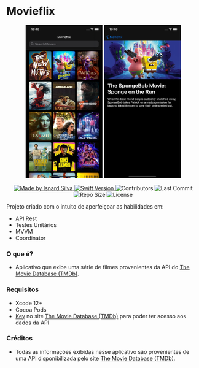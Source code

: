 #  Movieflix

<p align="center">
<img src="./readme/HomeScreen.png" width="200" height="400" /> <img src="./readme/MovieDetail.png" width="200" height="400" />
</p>

<p align="center">
  <a href="https://github.com/isnardsilva">
    <img alt="Made by Isnard Silva" src="https://img.shields.io/badge/made%20by-Isnard%20Silva-brightgreen">
  </a>

  <a href="https://swift.org/">
    <img alt="Swift Version" src="https://img.shields.io/badge/swift-5.3-blue">
  </a>

  <img alt="Contributors" src="https://img.shields.io/github/contributors/isnardsilva/Movieflix">

  <img alt="Last Commit" src="https://img.shields.io/github/last-commit/isnardsilva/Movieflix">

  <img alt="Repo Size" src="https://img.shields.io/github/repo-size/isnardsilva/Movieflix">

  <img alt="License" src="https://img.shields.io/github/license/isnardsilva/Movieflix">
</p>

Projeto criado com o intuito de aperfeiçoar as habilidades em:
- API Rest
- Testes Unitários
- MVVM
- Coordinator


### O que é?
- Aplicativo que exibe uma série de filmes provenientes da API do [The Movie Database (TMDb)](https://www.themoviedb.org).


### Requisitos
- Xcode 12+
- Cocoa Pods
- [Key](https://developers.themoviedb.org/3/getting-started/introduction) no site 
[The Movie Database (TMDb)](https://www.themoviedb.org) para poder ter acesso aos dados da API


### Créditos
- Todas as informações exibidas nesse aplicativo são provenientes de uma API disponibilizada pelo site [The Movie Database (TMDb)](https://developers.themoviedb.org/3/getting-started/introduction).

